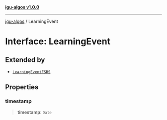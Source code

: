 [**igu-algos v1.0.0**](../README.md)

***

[igu-algos](../README.md) / LearningEvent

# Interface: LearningEvent

## Extended by

- [`LearningEventFSRS`](LearningEventFSRS.md)

## Properties

### timestamp

> **timestamp**: `Date`
